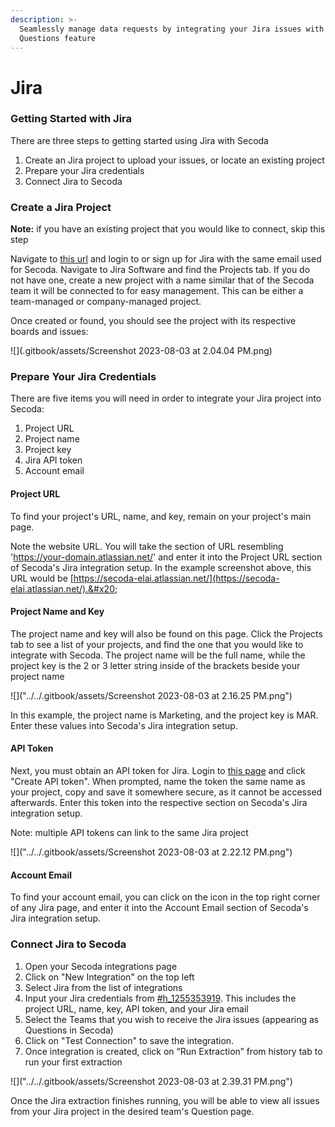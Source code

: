 ```yaml
---
description: >-
  Seamlessly manage data requests by integrating your Jira issues with Secoda's
  Questions feature
---
```


# Jira

### **Getting Started with Jira** <a href="#h_3a4bfd6458" id="h_3a4bfd6458"></a>

There are three steps to getting started using Jira with Secoda

1. Create an Jira project to upload your issues, or locate an existing project
2. Prepare your Jira credentials
3. Connect Jira to Secoda

### Create a Jira Project <a href="#h_0f245132d2" id="h_0f245132d2"></a>

**Note:** if you have an existing project that you would like to connect, skip this step

Navigate to [this url](https://id.atlassian.com/login) and login to or sign up for Jira with the same email used for Secoda. Navigate to Jira Software and find the Projects tab. If you do not have one, create a new project with a name similar that of the Secoda team it will be connected to for easy management. This can be either a team-managed or company-managed project.

Once created or found, you should see the project with its respective boards and issues:

![](.gitbook/assets/Screenshot 2023-08-03 at 2.04.04 PM.png)</figcaption></figure>


### Prepare Your Jira Credentials <a href="#h_1255353919" id="h_1255353919"></a>

There are five items you will need in order to integrate your Jira project into Secoda:

1. Project URL
2. Project name
3. Project key
4. Jira API token
5. Account email

#### Project URL

To find your project's URL, name, and key, remain on your project's main page.&#x20;

Note the website URL. You will take the section of URL resembling 'https://your-domain.atlassian.net/' and enter it into the Project URL section of Secoda's Jira integration setup. In the example screenshot above, this URL would be [https://secoda-elai.atlassian.net/](https://secoda-elai.atlassian.net/).&#x20;

#### Project Name and Key

The project name and key will also be found on this page. Click the Projects tab to see a list of your projects, and find the one that you would like to integrate with Secoda. The project name will be the full name, while the project key is the 2 or 3 letter string inside of the brackets beside your project name&#x20;

![]("../../.gitbook/assets/Screenshot 2023-08-03 at 2.16.25 PM.png")</figcaption></figure>

In this example, the project name is Marketing, and the project key is MAR. Enter these values into Secoda's Jira integration setup.

#### API Token

Next, you must obtain an API token for Jira. Login to [this page](https://id.atlassian.com/manage-profile/security/api-tokens) and click "Create API token". When prompted, name the token the same name as your project, copy and save it somewhere secure, as it cannot be accessed afterwards. Enter this token into the respective section on Secoda's Jira integration setup.

Note: multiple API tokens can link to the same Jira project

![]("../../.gitbook/assets/Screenshot 2023-08-03 at 2.22.12 PM.png")</figcaption></figure>

#### Account Email

To find your account email, you can click on the icon in the top right corner of any Jira page, and enter it into the Account Email section of Secoda's Jira integration setup.

### Connect Jira to Secoda <a href="#h_448e650cba" id="h_448e650cba"></a>

1. Open your Secoda integrations page
2. Click on "New Integration" on the top left
3. Select Jira from the list of integrations
4. Input your Jira credentials from [#h\_1255353919](jira.md#h\_1255353919 "mention"). This includes the project URL, name, key, API token, and your Jira email
5. Select the Teams that you wish to receive the Jira issues (appearing as Questions in Secoda)
6. Click on "Test Connection" to save the integration.
7. Once integration is created, click on “Run Extraction” from history tab to run your first extraction

![]("../../.gitbook/assets/Screenshot 2023-08-03 at 2.39.31 PM.png")</figcaption></figure>

Once the Jira extraction finishes running, you will be able to view all issues from your Jira project in the desired team's Question page.&#x20;
